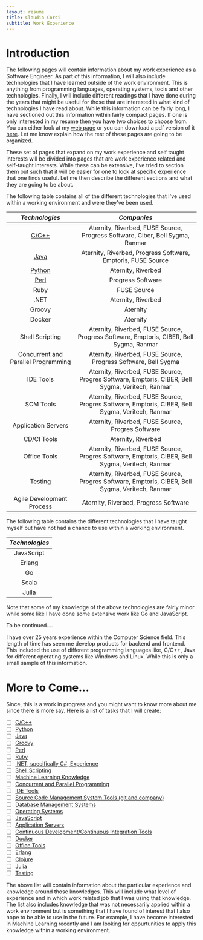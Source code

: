 ```yaml
---
layout: resume
title: Claudio Corsi
subtitle: Work Experience
---
```


# Introduction

The following pages will contain information about my work experience as a Software Engineer.  As part of this information, I
will also include technologies that I have learned outside of the work environment.  This is anything from programming languages,
operating systems, tools and other technologies.  Finally, I will include different readings that I have done during the years
that might be useful for those that are interested in what kind of technologies I have read about.  While this information can
be fairly long,  I have sectioned out this information within fairly compact pages.  If one is only interested in my resume then
you have two choices to choose from.  You can either look at my [web page](resume) or you can download a pdf version of it
[here](https://raw.githubusercontent.com/ccorsi/learning/docs/assets/pdf/ClaudioCorsiCV.pdf).  Let me know explain how the rest 
of these pages are going to be organized.

These set of pages that expand on my work experience and self taught interests will be divided into pages that are work experience
related and self-taught interests.  While these can be extensive, I've tried to section them out such that it will be easier for
one to look at specific experience that one finds useful.  Let me then describe the different sections and what they are going to
be about.

The following table contains all of the different technologies that I've used within a working environment and were they've been
used.

| *Technologies* | *Companies* |
| :---: | :---: |
| [C/C++](c-cpp) | Aternity, Riverbed, FUSE Source, Progress Software, Ciber, Bell Sygma, Ranmar |
| [Java](java) | Aternity, Riverbed, Progress Software, Emptoris, FUSE Source |
| [Python](python) | Aternity, Riverbed |
| [Perl](perl) | Progress Software |
| Ruby | FUSE Source |
| .NET | Aternity, Riverbed |
| Groovy | Aternity |
| Docker | Aternity |
| Shell Scripting | Aternity, Riverbed, FUSE Source, Progress Software, Emptoris, CIBER, Bell Sygma, Ranmar |
| Concurrent and Parallel Programming | Aternity, Riverbed, FUSE Source, Progress Software, Bell Sygma |
| IDE Tools | Aternity, Riverbed, FUSE Source, Progres Software, Emptoris, CIBER, Bell Sygma, Veritech, Ranmar |
| SCM Tools | Aternity, Riverbed, FUSE Source, Progres Software, Emptoris, CIBER, Bell Sygma, Veritech, Ranmar |
| Application Servers | Aternity, Riverbed, FUSE Source, Progres Software |
| CD/CI Tools | Aternity, Riverbed |
| Office Tools | Aternity, Riverbed, FUSE Source, Progres Software, Emptoris, CIBER, Bell Sygma, Veritech, Ranmar |
| Testing | Aternity, Riverbed, FUSE Source, Progres Software, Emptoris, CIBER, Bell Sygma, Veritech, Ranmar |
| Agile Development Process | Aternity, Riverbed, Progress Software |

The following table contains the different technologies that I have taught myself but have not had a chance to use
within a working environment.

| *Technologies* |
| :---: | 
| JavaScript |
| Erlang |
| Go |
| Scala |
| Julia |

Note that some of my knowledge of the above technologies are fairly minor while some like I have done some extensive work like 
Go and JavaScript.

To be continued....

I have over 25 years experience within the Computer Science field.  This length of time has seen me develop products for backend and
frontend.  This included the use of different programming languages like, C/C++, Java for different operating systems
like Windows and Linux.  While this is only a small sample of this information.


# More to Come...

Since, this is a work in progress and you might want to know more about me since there is more say.  Here is a list
of tasks that I will create:

- [ ] [C/C++](c-cpp)
- [ ] [Python](python)
- [ ] [Java](java)
- [ ] [Groovy](groovy)
- [ ] [Perl](perl)
- [ ] [Ruby](ruby)
- [ ] [.NET, specifically C#, Experience](dotnet)
- [ ] [Shell Scripting](scripting)
- [ ] [Machine Learning Knowledge](ml)
- [ ] [Concurrent and Parallel Programming]()
- [ ] [IDE Tools](idetools)
- [ ] [Source Code Management System Tools (git and company)](scms)
- [ ] [Database Management Systems](dbms)
- [ ] [Operating Systems](operatingsystems)
- [ ] [JavaScript](javascript)
- [ ] [Application Servers](appservers)
- [ ] [Continuous Development/Continuous Integration Tools](cdci)
- [ ] [Docker](containers)
- [ ] [Office Tools](officetools)
- [ ] [Erlang](erlang)
- [ ] [Clojure](clojure)
- [ ] [Julia](julia)
- [ ] [Testing](testing)

The above list will contain information about the particular experience and knowledge around those knowledges. This
will include what level of experience and in which work related job that I was using that knowledge.  The list also
includes knowledge that was not necessarily applied within a work environment but is something that I have found of
interest that I also hope to be able to use in the future.  For example, I have become interested in Machine 
Learning recently and I am looking for oppurtunities to apply this knowledge within a working environment.

